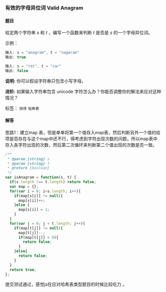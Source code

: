 ### 有效的字母异位词 Valid Anagram 

#### 题目

给定两个字符串 *s* 和 *t* ，编写一个函数来判断 *t* 是否是 *s* 的一个字母异位词。 

示例：

```javascript
输入: s = "anagram", t = "nagaram"
输出: true 

输入: s = "rat", t = "car"
输出: false
```

**说明:**
你可以假设字符串只包含小写字母。

**进阶:**
如果输入字符串包含 unicode 字符怎么办？你能否调整你的解法来应对这种情况？

标签： `排序` `哈希表`

#### 解答

思路1：建立map 表，但是单单将第一个值存入map表，然后判断另外一个值的给项是否存在与这个map中还不行，得考虑到字符出现次数的问题，所以map表中存入各字符出现的次数，然后第二次循环来判断第二个值出现的次数是否一致。

```javascript
/**
 * @param {string} s
 * @param {string} t
 * @return {boolean}
 */
var isAnagram = function(s, t) {
  if(s.length !== t.length) return false;
  var map = {};
  for(var i = 0; i<s.length; i++){
    if(map[s[i]] != null){
      map[s[i]]++;
    }else {
      map[s[i]] = 1;
    }
  }
  for(var j = 0; j < t.length; j++){
    if(map[t[j]] != null){
      map[t[j]]--;
      if(map[t[j]] < 0){
        return false;
      }
    }else{
      return false;
    }
  }
  return true;
};
```

提交测试通过，感觉js在应对哈希表类型题目的时候比较吃力 。







